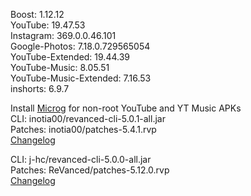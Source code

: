 Boost: 1.12.12  
YouTube: 19.47.53  
Instagram: 369.0.0.46.101  
Google-Photos: 7.18.0.729565054  
YouTube-Extended: 19.44.39  
YouTube-Music: 8.05.51  
YouTube-Music-Extended: 7.16.53  
inshorts: 6.9.7  

Install [Microg](https://github.com/ReVanced/GmsCore/releases) for non-root YouTube and YT Music APKs  
CLI: inotia00/revanced-cli-5.0.1-all.jar  
Patches: inotia00/patches-5.4.1.rvp  
[Changelog](https://github.com/inotia00/revanced-patches/releases/tag/v5.4.1)

CLI: j-hc/revanced-cli-5.0.0-all.jar  
Patches: ReVanced/patches-5.12.0.rvp  
[Changelog](https://github.com/ReVanced/revanced-patches/releases/tag/v5.12.0)  
